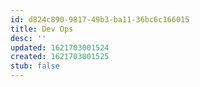 ```yaml
---
id: d824c890-9817-49b3-ba11-36bc6c166015
title: Dev Ops
desc: ''
updated: 1621703001524
created: 1621703001525
stub: false
---
```


